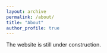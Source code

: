 ```yaml
---
layout: archive
permalink: /about/
title: "About"
author_profile: true
---
```

The website is still under construction.
